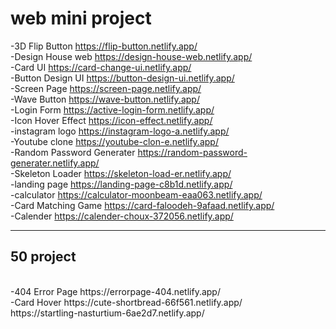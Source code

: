# web mini project
-3D Flip Button
https://flip-button.netlify.app/
<br>
-Design House web
https://design-house-web.netlify.app/
<br>
-Card UI
https://card-change-ui.netlify.app/
<br>
-Button Design UI
https://button-design-ui.netlify.app/
<br>
-Screen Page
https://screen-page.netlify.app/
<br>
-Wave Button
https://wave-button.netlify.app/
<br>
-Login Form
https://active-login-form.netlify.app/
<br>
-Icon Hover Effect
https://icon-effect.netlify.app/
<br>
-instagram logo
https://instagram-logo-a.netlify.app/
<br>
-Youtube clone
https://youtube-clon-e.netlify.app/
<br>
-Random Password Generater
https://random-password-generater.netlify.app/
<br>
-Skeleton Loader
https://skeleton-load-er.netlify.app/
<br>
-landing page
https://landing-page-c8b1d.netlify.app/
<br>
-calculator
https://calculator-moonbeam-eaa063.netlify.app/
<br>
-Card Matching Game
https://card-faloodeh-9afaad.netlify.app/
<br>
-Calender
https://calender-choux-372056.netlify.app/
<br>
<hr>
<h2>50 project</h2>
<br>
-404 Error Page
https://errorpage-404.netlify.app/
<br>
-Card Hover
https://cute-shortbread-66f561.netlify.app/


<br>
https://startling-nasturtium-6ae2d7.netlify.app/










